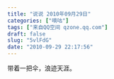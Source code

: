 ```yaml
---
title: "说说 2010年09月29日"
categories: ["嘀咕"]
tags: ["来自QQ空间 qzone.qq.com"]
draft: false
slug: "5vlFdG"
date: "2010-09-29 22:17:56"
---
```


带着一把伞，浪迹天涯。
